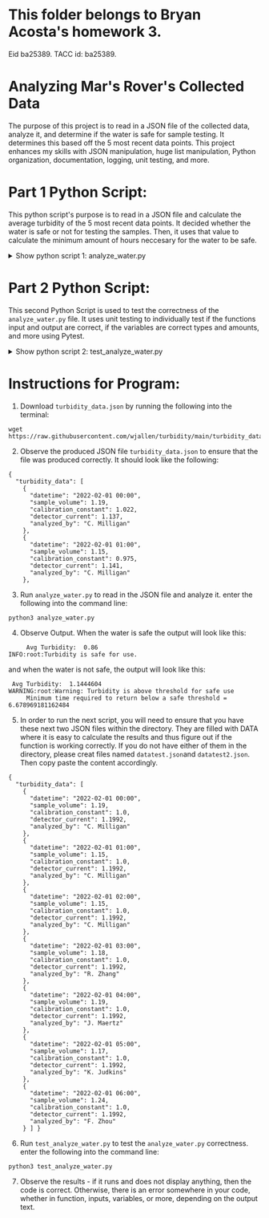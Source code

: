 # This folder belongs to Bryan Acosta's homework 3.
Eid ba25389. TACC id: ba25389.

# Analyzing Mar's Rover's Collected Data
The purpose of this project is to read in a JSON file of the collected data, analyze it, and determine if the water is safe for sample testing. It determines this based off the 5 most recent data points. This project enhances my skills with JSON manipulation, huge list manipulation, Python organization, documentation, logging, unit testing, and more.

# Part 1 Python Script:
This python script's purpose is to read in a JSON file and calculate the average turbidity of the 5 most recent data points. It decided whether the water is safe or not for testing the samples. Then, it uses that value to calculate the minimum amount of hours neccesary for the water to be safe.

<details>
<summary>Show python script 1: analyze_water.py</summary>
Python

```python:
import json
import math
import logging
logging.basicConfig(level=logging.DEBUG)
def calculate_turbidity(datavec: list) -> float:
    '''
    This function:
         This function reads in a list of data points recorded real time, takes the last 5 data points and calculates the average Turbidity and returns it
    Args:
         datavec (list): The input is a list of dictionaries with the following values: datetime - a date in the format of a string, sample_volume - a double, calibration_constant - a double, detector_current - a double,  analyzed_by - a string
    Returns:
         this function returns the average turbidity of the last five data points recorded
    '''
    x = -5
    global lastfivedicts
    lastfivedicts = []
    
    for i in range(0,5):
            lastfivedicts.append(datavec[x])
            x = x+1
    avgturb = 0
    for i in range(0,len(lastfivedicts)):
        calibration_const = float(lastfivedicts[i]['calibration_constant'])
        current = float(lastfivedicts[i]['detector_current'])
        avgturb = avgturb + (calibration_const*current)
    avgturb = avgturb/(len(lastfivedicts))
    return avgturb
    

def calculate_minimum_time(avgturb: float) -> float:
'''
    This function:
         This function reads in the average turbidity of the 5 most recent data points, uses the given equation to calculate the minimum amount of time required, and returns it
    Args:
         avgturb is the average turbidity of the 5 most recent data points. it is always a float.
    Returns:
         this function returns the the amount of time that it takes for the turbidity to get to a safe value. 
'''
    global hour
    hour = 0
    hour  = math.log((1/avgturb),0.98)
    return (hour)

def printstuff(avgturb: float, time: float) ->None:
    print("\n     Avg Turbidity: ",avgturb)
    if (avgturb >= 1):
        logging.warning('Warning: Turbidity is above threshold for safe use ')
        print ("     Minimum time required to return below a safe threshold = ",hour, "\n")
    if (avgturb < 1):
        logging.info ('Turbidity is safe for use. \n' )
    
    
def main():

    with open('turbidity_data.json', 'r') as f:
        datavec = json.load(f)

    turb  = calculate_turbidity(datavec['turbidity_data'])
    time = calculate_minimum_time(turb)
    printstuff(turb, time)


if __name__ == '__main__':
    main()
```
</details>

# Part 2 Python Script:
This second Python Script is used to test the correctness of the `analyze_water.py` file. It uses unit testing to individually test if the functions input and output are correct, if the variables are correct types and amounts, and more using Pytest.

<details>
<summary>Show python script 2: test_analyze_water.py </summary>
Python

```python:

import pytest
import json
from analyze_water import calculate_turbidity
from analyze_water import calculate_minimum_time
from analyze_water import main

def test_calculate_turbidity():
    with open('datatest.json', 'r') as f:
        testdata = json.load(f)
    with open('datatest2.json', 'r') as f:
        testdata2 = json.load(f)
        

    assert(calculate_turbidity(testdata['turbidity_data']) == 1.1992)
    assert isinstance(calculate_turbidity(testdata['turbidity_data']), float) == True
    assert isinstance(calculate_turbidity(testdata['turbidity_data']), str) != True
    assert(calculate_turbidity(testdata2['turbidity_data']) == 1.4632)
    assert(calculate_turbidity(testdata2['turbidity_data']) != 1.8482)

1.4632    
    #assert isinstance(calculate_turbidity([{'a': 1}, {'a': 2}], 'a'), float)
    #assert isinstance(calculate_turbidity([{'a': 1}, {'a': 2}], 'a'), float)

def test_calculate_minimum_time():

    assert(calculate_minimum_time(1.1992) == 8.991600232149228)
    assert(calculate_minimum_time(1.3422) == 14.567852422768159)
    assert(calculate_minimum_time(1.4244) == 17.510062728806584)
    assert isinstance(calculate_minimum_time(1.4244), float) == True
    assert isinstance(calculate_minimum_time(1.4244), str) == False

def pytest():

    test_calculate_turbidity()
    test_calculate_minimum_time()


if __name__ == '__pytest__':
    pytest()
```
</details>

# Instructions for Program: 
1. Download `turbidity_data.json` by running the following into the terminal:
```python:
wget https://raw.githubusercontent.com/wjallen/turbidity/main/turbidity_data.json
```
2. Observe the produced JSON file `turbidity_data.json` to ensure that the file was produced correctly. It should look like the following:
```python:
{
  "turbidity_data": [
    {
      "datetime": "2022-02-01 00:00",
      "sample_volume": 1.19,
      "calibration_constant": 1.022,
      "detector_current": 1.137,
      "analyzed_by": "C. Milligan"
    },
    {
      "datetime": "2022-02-01 01:00",
      "sample_volume": 1.15,
      "calibration_constant": 0.975,
      "detector_current": 1.141,
      "analyzed_by": "C. Milligan"
    },
```
3.  Run `analyze_water.py` to read in the JSON file and analyze it. enter the following into the command line: 
```python: 
python3 analyze_water.py
``` 
4. Observe Output. When the water is safe the output will look like this:
```python:
     Avg Turbidity:  0.86
INFO:root:Turbidity is safe for use.
```
and when the water is not safe, the output will look like this:
```python:
 Avg Turbidity:  1.1444604
WARNING:root:Warning: Turbidity is above threshold for safe use
     Minimum time required to return below a safe threshold =  6.678969181162484
```
    
5. In order to run the next script, you will need to ensure that you have these next two JSON files within the directory. They are filled with DATA where it is easy to calculate the results and thus figure out if the function is working correctly. If you do not have either of them in the directory, please creat files named `datatest.json`and `datatest2.json`. Then copy paste the content accordingly.
```python:
{
  "turbidity_data": [
    {
      "datetime": "2022-02-01 00:00",
      "sample_volume": 1.19,
      "calibration_constant": 1.0,
      "detector_current": 1.1992,
      "analyzed_by": "C. Milligan"
    },
    {
      "datetime": "2022-02-01 01:00",
      "sample_volume": 1.15,
      "calibration_constant": 1.0,
      "detector_current": 1.1992,
      "analyzed_by": "C. Milligan"
    },
    {
      "datetime": "2022-02-01 02:00",
      "sample_volume": 1.15,
      "calibration_constant": 1.0,
      "detector_current": 1.1992,
      "analyzed_by": "C. Milligan"
    },
    {
      "datetime": "2022-02-01 03:00",
      "sample_volume": 1.18,
      "calibration_constant": 1.0,
      "detector_current": 1.1992,
      "analyzed_by": "R. Zhang"
    },
    {
      "datetime": "2022-02-01 04:00",
      "sample_volume": 1.19,
      "calibration_constant": 1.0,
      "detector_current": 1.1992,
      "analyzed_by": "J. Maertz"
    },
    {
      "datetime": "2022-02-01 05:00",
      "sample_volume": 1.17,
      "calibration_constant": 1.0,
      "detector_current": 1.1992,
      "analyzed_by": "K. Judkins"
    },
    {
      "datetime": "2022-02-01 06:00",
      "sample_volume": 1.24,
      "calibration_constant": 1.0,
      "detector_current": 1.1992,
      "analyzed_by": "F. Zhou"
    } ] }    
```
6. Run `test_analyze_water.py` to test the `analyze_water.py` correctness. enter the following into the command line:
```python:
python3 test_analyze_water.py
```

7. Observe the results - if it runs and does not display anything, then the code is correct. Otherwise, there is an error somewhere in your code, whether in function, inputs, variables, or more, depending on the output text.
